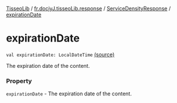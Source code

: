[TisseoLib](../../index.md) / [fr.docjyJ.tisseoLib.response](../index.md) / [ServiceDensityResponse](index.md) / [expirationDate](./expiration-date.md)

# expirationDate

`val expirationDate: LocalDateTime` [(source)](https://github.com/docjyj/tisseoLib/tree/master/src/main/kotlin/fr/docjyJ/tisseoLib/response/ServiceDensityResponse.kt#L19)

The expiration date of the content.

### Property

`expirationDate` - The expiration date of the content.